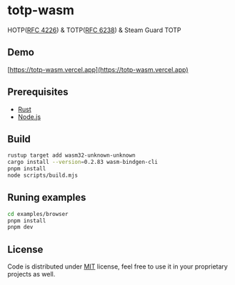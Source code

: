 # totp-wasm

HOTP([RFC 4226](https://tools.ietf.org/html/rfc4226)) & TOTP([RFC 6238](https://tools.ietf.org/html/rfc6238)) & Steam Guard TOTP

## Demo

[https://totp-wasm.vercel.app](https://totp-wasm.vercel.app)

## Prerequisites

- [Rust](https://www.rust-lang.org)
- [Node.js](https://nodejs.org)

## Build

```bash
rustup target add wasm32-unknown-unknown
cargo install --version=0.2.83 wasm-bindgen-cli
pnpm install
node scripts/build.mjs
```

## Runing examples

```bash
cd examples/browser
pnpm install
pnpm dev
```

## License

Code is distributed under [MIT](./LICENSE) license, feel free to use it in your proprietary projects as well.
